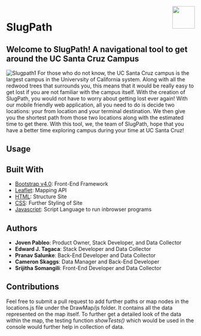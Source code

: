 <html>
  <img align="right" src="https://raw.githubusercontent.com/jpableo688/SlugPath/master/assets/images/Slugpath%20logo%20final.gif" width="60">   <h1>SlugPath</h1></img>
</html>

## Welcome to SlugPath! A navigational tool to get around the UC Santa Cruz Campus
![Slugpath1](https://raw.githubusercontent.com/jpableo688/SlugPath/master/assets/images/readme/image1.jpg)
For those who do not know, the UC Santa Cruz campus is the largest campus in the Univervsity of California system. Along with all the redwood trees that surrounds you, this means that it would be really easy to get lost if you are not familiar with the campus itself. With the creation of SlugPath, you would not have to worry about getting lost ever again! With our mobile friendly web application, all you need to do is decide two locations: your from location and your terminal destination. We then give you the shortest path from those two locations along with the estimated time to get there. With this tool, we, the team of SlugPath, hope that you have a better time exploring campus during your time at UC Santa Cruz!

## Usage


## Built With
- [Bootstrap v4.0](https://getbootstrap.com/): Front-End Framework
- [Leaflet](http://leafletjs.com/): Mapping API
- [HTML](https://en.wikipedia.org/wiki/HTML): Structure Site
- [CSS](https://developers.google.com/web/tools/chrome-devtools/css/): Further Styling of Site
- [Javascript](https://www.javascript.com/): Script Language to run inbrowser programs

## Authors
- **Joven Pableo**: Product Owner, Stack Developer, and Data Collector
- **Edward J. Tagaca**: Stack Developer and Data Collector
- **Pranav Salunke**: Back-End Developer and Data Collector
- **Cameron Skaggs**: Data Manager and Back-End Developer
- **Srijitha Somangili**: Front-End Developer and Data Collector

## Contributions
Feel free to submit a pull request to add further paths or map nodes in the locations.js file under the DrawMap/js folder. It contains all the data represented on the map itself. To further get a detailed look of the data within the map, the testing function _showTests()_ which would be used in the console would further help in collection of data.
